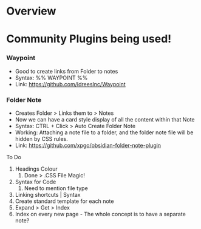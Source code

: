 # Overview

# Community Plugins being used!

### Waypoint
- Good to create links from Folder to notes
- Syntax: %% WAYPOINT %%
- Link: https://github.com/IdreesInc/Waypoint

### Folder Note
- Creates Folder > Links them to > Notes
- Now we can have a card style display of all the content within that Note
- Syntax: CTRL + Click > Auto Create Folder Note
- Working: Attaching a note file to a folder, and the folder note file will be hidden by CSS rules.
- Link: https://github.com/xpgo/obsidian-folder-note-plugin


To Do
1. Headings Colour
	1. Done > .CSS File Magic!
2. Syntax for Code
	1. Need to mention file type
3. Linking shortcuts | Syntax
4. Create standard template for each note
5. Expand > Get > Index
6. Index on every new page - The whole concept is to have a separate note?